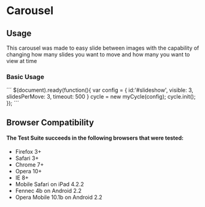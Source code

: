 # Carousel
## Usage

This carousel was made to easy slide between images with the capability of changing how many slides you want to move and how many you want to view at time

### Basic Usage
´´´
$(document).ready(function(){ 
	var config = { 
		id:'#slideshow',
		visible: 3,
		slidesPerMove: 3,
		timeout: 500
	}
	cycle = new myCycle(config);
	cycle.init();
});
´´´


## Browser Compatibility

#### The Test Suite succeeds in the following browsers that were tested:

* Firefox 3+
* Safari 3+
* Chrome 7+
* Opera 10+
* IE 8+
* Mobile Safari on iPad 4.2.2
* Fennec 4b on Android 2.2
* Opera Mobile 10.1b on Android 2.2